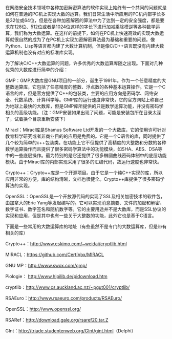 在网络安全技术领域中各种加密解密算法的软件实现上始终有一个共同的问题就是如何在普通的PC机上实现大数的运算。我们日常生活中所应用的PC机内部字长多是32位或64位，但是在各种加密解密的算法中为了达到一定的安全强度，都是要求在128位、512位或者是1024位这样的字长下进行加减乘除模逆等各种数学运算，我们称为大数运算。在这样的前提下，如何在PC机上快速高效的实现大数运算就很自然的成为了在PC机上实现加密解密算法最为基础和重要的问题。像Python、Lisp等语言都内建了大数计算机制，但是像C/C++语言既没有内建大数运算机制也没有对应的标准库实现。

为了解决C/C++大数运算的问题，许多优秀的大数运算库随之出现。下面对几种优秀的大数库进行简单的介绍：

GMP：GMP大数库是GNU项目的一部分，诞生于1991年。作为一个任意精度的大整数运算库，它包括了任意精度的整数、浮点数的各种基本运算操作。它是一个C语言的库，但是官方提供了C++的包装类，主要的应用方向是密码学、网络安全、代数系统、计算科学等。GMP库的运行速度非常快，它的官方网站上称自己为地球上最快的大数库，但是GMP库所提供的只是数学运算功能，并没有密码学相关的高级功能。（注：GMP安装如果出现了问题，可能是安装包所在目录太深了，试着换个目录重新安装下）

Miracl：Miracl库是Shamus Software Ltd开发的一个大数库，它的使用许可针对教育科学研究或者非商业目的的应用是免费的。它是一个C语言的库，同时提供了几个较为简单的c++包装类。在功能上它不但提供了高精度的大整数和分数的各种数学运算操作而且提供了很多密码学算法中的功能模块，如SHA、AES、DSA等中的一些底层操作。最为特别的是它还提供了很多椭圆曲线密码体制中的底层功能模块。由于Miracl库的内部实现采用了很多的汇编代码，故运行速度也非常快。

Crypto++：Crypto++库是一个开源项目。由于它是一个纯C++实现的库，所以应用非常的方便，库的结构清晰，文档也很健全。Crypto++库提供了很多密码学算法的实现。

OpenSSL：OpenSSL是一个开放源代码的实现了SSL及相关加密技术的软件包，由加拿大的Eric Yang等发起编写的。它可以实现消息摘要、文件的加密和解密、数字证书、数字签名和随机数字等。它的主要用途并不是大数库，而是SSL协议的实现和应用，但是其中也有一些关于大整数的功能，此外它也是基于C语言。

下面是一些常用的大数运算库的地址（有些虽然不是专门的大数运算库，但是带有相关的库）

Crypto++：<http://www.eskimo.com/~weidai/cryptlib.html>

MIRACL：<https://github.com/CertiVox/MIRACL>

GNU MP：<http://www.swox.com/gmp/>

Piologie： <http://www.hipilib.de/pidownload.htm>

cryptlib：<http://www.cs.auckland.ac.nz/~pgut001/cryptlib/>

RSAEuro：<http://www.rsaeuro.com/products/RSAEuro/>

OpenSSL：<http://www.openssl.org/>

RSARef：<http://download.gale.org/rsaref20.tar.Z>

GInt：<http://triade.studentenweb.org/GInt/gint.html>（Delphi）